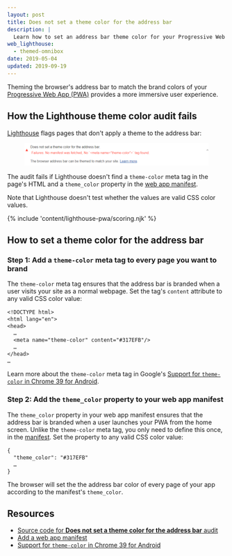 ```yaml
---
layout: post
title: Does not set a theme color for the address bar
description: |
  Learn how to set an address bar theme color for your Progressive Web App.
web_lighthouse:
  - themed-omnibox
date: 2019-05-04
updated: 2019-09-19
---
```


Theming the browser's address bar to match the brand colors
of your [Progressive Web App (PWA)](/discover-installable) provides a more immersive user experience.

## How the Lighthouse theme color audit fails

[Lighthouse](https://developers.google.com/web/tools/lighthouse/)
flags pages that don't apply a theme to the address bar:

<figure class="w-figure">
  <img class="w-screenshot" src="themed-omnibox.png" alt="Lighthouse audit showing address bar isn't themed to the page's colors">
</figure>

The audit fails if Lighthouse doesn't find a `theme-color` meta tag in the page's
HTML and a `theme_color` property in the [web app manifest](/add-manifest).

Note that Lighthouse doesn't test whether the values are valid CSS color values.

{% include 'content/lighthouse-pwa/scoring.njk' %}

## How to set a theme color for the address bar

### Step 1: Add a `theme-color` meta tag to every page you want to brand

The `theme-color` meta tag ensures that the address bar is branded when
a user visits your site as a normal webpage.
Set the tag's `content` attribute to any valid CSS color value:

```html/4
<!DOCTYPE html>
<html lang="en">
<head>
  …
  <meta name="theme-color" content="#317EFB"/>
  …
</head>
…
```

Learn more about the `theme-color` meta tag in Google's
[Support for `theme-color` in Chrome 39 for Android](https://developers.google.com/web/updates/2014/11/Support-for-theme-color-in-Chrome-39-for-Android).

### Step 2: Add the `theme_color` property to your web app manifest

The `theme_color` property in your web app manifest ensures that the address
bar is branded when a user launches your PWA from the home screen.
Unlike the `theme-color` meta tag, you only need
to define this once, in the [manifest](/add-manifest).
Set the property to any valid CSS color value:

```html/1
{
  "theme_color": "#317EFB"
  …
}
 ```

The browser will set the the address bar color of every page of your app
according to the manifest's `theme_color`.

## Resources

- [Source code for **Does not set a theme color for the address bar** audit](https://github.com/GoogleChrome/lighthouse/blob/master/lighthouse-core/audits/themed-omnibox.js)
- [Add a web app manifest](/add-manifest)
- [Support for `theme-color` in Chrome 39 for Android](https://developers.google.com/web/updates/2014/11/Support-for-theme-color-in-Chrome-39-for-Android)
